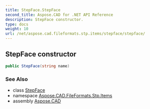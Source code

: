 ```yaml
---
title: StepFace.StepFace
second_title: Aspose.CAD for .NET API Reference
description: StepFace constructor. 
type: docs
weight: 10
url: /net/aspose.cad.fileformats.stp.items/stepface/stepface/
---
```

## StepFace constructor

```csharp
public StepFace(string name)
```

### See Also

* class [StepFace](../)
* namespace [Aspose.CAD.FileFormats.Stp.Items](../../stepface/)
* assembly [Aspose.CAD](../../../)


